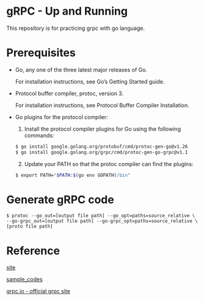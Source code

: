 # gRPC - Up and Running
This repository is for practicing grpc with go language.

# Prerequisites
* Go, any one of the three latest major releases of Go.

    For installation instructions, see Go’s Getting Started guide.

* Protocol buffer compiler, protoc, version 3.

    For installation instructions, see Protocol Buffer Compiler Installation.

* Go plugins for the protocol compiler:

    1. Install the protocol compiler plugins for Go using the following commands:

    ```bash
    $ go install google.golang.org/protobuf/cmd/protoc-gen-go@v1.26
    $ go install google.golang.org/grpc/cmd/protoc-gen-go-grpc@v1.1
    ```

    2. Update your PATH so that the protoc compiler can find the plugins:

    ```bash
    $ export PATH="$PATH:$(go env GOPATH)/bin"
    ```

# Generate gRPC code
```
$ protoc --go_out=[output file path] --go_opt=paths=source_relative \
--go-grpc_out=[output file path] --go-grpc_opt=paths=source_relative \
[proto file path]
```


# Reference
[site](https://grpc-up-and-running.github.io/)

[sample_codes](https://github.com/grpc-up-and-running/samples)

[grpc.io - official grpc site](https://grpc.io/docs/languages/go/quickstart/#prerequisites)